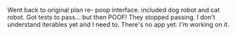 
Went back to original plan re- poop interface. 
included dog robot and cat robot.
Got tests to pass... but then POOF! They stopped passing.
I don't understand iterables yet and I need to.
There's no app yet. I'm working on it.
